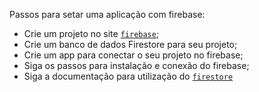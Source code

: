 Passos para setar uma aplicação com firebase:

- Crie um projeto no site [`firebase`](https://console.firebase.google.com/);
- Crie um banco de dados Firestore para seu projeto;
- Crie um app para conectar o seu projeto no firebase;
- Siga os passos para instalação e conexão do firebase;
- Siga a documentação para utilização do [`firestore`](https://firebase.google.com/docs/firestore/quickstart?hl=pt-br)
